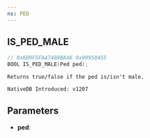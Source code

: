 ```yaml
---
ns: PED
---
```

## IS_PED_MALE

```c
// 0x6D9F5FAA7488BA46 0x90950455
BOOL IS_PED_MALE(Ped ped);
```

```
Returns true/false if the ped is/isn't male.

NativeDB Introduced: v1207
```

## Parameters
* **ped**:
